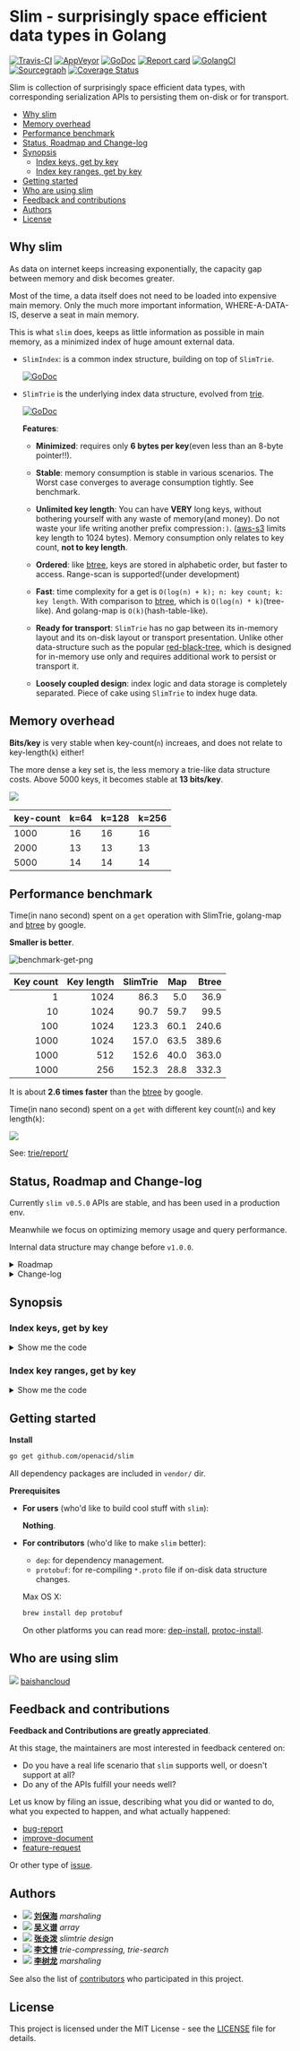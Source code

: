 <!--
based on the a great readme template
https://gist.github.com/PurpleBooth/109311bb0361f32d87a2
-->

# Slim - surprisingly space efficient data types in Golang

[![Travis-CI](https://api.travis-ci.org/openacid/slim.svg?branch=master)](https://travis-ci.org/openacid/slim)
[![AppVeyor](https://ci.appveyor.com/api/projects/status/ah6hlsojleqg8j9i/branch/master?svg=true)](https://ci.appveyor.com/project/drmingdrmer/slim/branch/master)
[![GoDoc](https://godoc.org/github.com/openacid/slim?status.svg)](http://godoc.org/github.com/openacid/slim)
[![Report card](https://goreportcard.com/badge/github.com/openacid/slim)](https://goreportcard.com/report/github.com/openacid/slim)
[![GolangCI](https://golangci.com/badges/github.com/openacid/slim.svg)](https://golangci.com/r/github.com/openacid/slim)
[![Sourcegraph](https://sourcegraph.com/github.com/openacid/slim/-/badge.svg)](https://sourcegraph.com/github.com/openacid/slim?badge)
[![Coverage Status](https://coveralls.io/repos/github/openacid/slim/badge.svg?branch=master)](https://coveralls.io/github/openacid/slim?branch=master)


Slim is collection of surprisingly space efficient data types, with
corresponding serialization APIs to persisting them on-disk or for transport.

<!-- START doctoc generated TOC please keep comment here to allow auto update -->
<!-- DON'T EDIT THIS SECTION, INSTEAD RE-RUN doctoc TO UPDATE -->


- [Why slim](#why-slim)
- [Memory overhead](#memory-overhead)
- [Performance benchmark](#performance-benchmark)
- [Status, Roadmap and Change-log](#status-roadmap-and-change-log)
- [Synopsis](#synopsis)
  - [Index keys, get by key](#index-keys-get-by-key)
  - [Index key ranges, get by key](#index-key-ranges-get-by-key)
- [Getting started](#getting-started)
- [Who are using slim](#who-are-using-slim)
- [Feedback and contributions](#feedback-and-contributions)
- [Authors](#authors)
- [License](#license)

<!-- END doctoc generated TOC please keep comment here to allow auto update -->

## Why slim

As data on internet keeps increasing exponentially,
the capacity gap between memory and disk becomes greater.

Most of the time, a data itself does not need to be loaded into expensive main memory.
Only the much more important information, WHERE-A-DATA-IS, deserve a seat in
main memory.

This is what `slim` does, keeps as little information as possible in main
memory, as a minimized index of huge amount external data.

-   `SlimIndex`: is a common index structure, building on top of `SlimTrie`.

    [![GoDoc](https://godoc.org/github.com/openacid/slim/index?status.svg)](http://godoc.org/github.com/openacid/slim/index)

-   `SlimTrie` is the underlying index data structure, evolved from [trie][].

    [![GoDoc](https://godoc.org/github.com/openacid/slim/trie?status.svg)](http://godoc.org/github.com/openacid/slim/trie)

    **Features**:

    -   **Minimized**:
        requires only **6 bytes per key**(even less than an 8-byte pointer!!).

    -   **Stable**:
        memory consumption is stable in various scenarios.
        The Worst case converges to average consumption tightly.
        See benchmark.

    -   **Unlimited key length**:
        You can have **VERY** long keys, without bothering yourself with any
        waste of memory(and money).
        Do not waste your life writing another prefix compression`:)`.
        ([aws-s3][] limits key length to 1024 bytes).
        Memory consumption only relates to key count, **not to key length**.

    -   **Ordered**:
        like [btree][], keys are stored in alphabetic order, but faster to access.
        Range-scan is supported!(under development)

    -   **Fast**:
        time complexity for a get is `O(log(n) + k); n: key count; k: key length`.
        With comparison to [btree][], which is `O(log(n) * k)`(tree-like).
        And golang-map is `O(k)`(hash-table-like).

    -   **Ready for transport**:
        `SlimTrie` has no gap between its in-memory layout and its on-disk
        layout or transport presentation.
        Unlike other data-structure such as the popular [red-black-tree][],
        which is designed for in-memory use only and requires additional work to
        persist or transport it.

    -   **Loosely coupled design**:
        index logic and data storage is completely separated.
        Piece of cake using `SlimTrie` to index huge data.


<!-- TODO array -->

<!-- TODO list data types -->
<!-- TODO other data types -->

<!-- TODO toc -->

## Memory overhead

**Bits/key** is very stable when key-count(`n`) increaes,
and does not relate to key-length(`k`) either!

The more dense a key set is, the less memory a trie-like data structure costs.
Above 5000 keys, it becomes stable at **13 bits/key**.

![](trie/report/mem_usage.jpg)

| key-count | k=64 | k=128 | k=256 |
|-----------|------|-------|-------|
|      1000 |   16 |    16 |    16 |
|      2000 |   13 |    13 |    13 |
|      5000 |   14 |    14 |    14 |


## Performance benchmark

Time(in nano second) spent on a `get` operation with SlimTrie, golang-map and [btree][] by google.

**Smaller is better**.

![benchmark-get-png][]

| Key count | Key length | SlimTrie | Map  | Btree |
| ---:      | ---:       | ---:     | ---: | ---:  |
| 1         | 1024       | 86.3     | 5.0  | 36.9  |
| 10        | 1024       | 90.7     | 59.7 | 99.5  |
| 100       | 1024       | 123.3    | 60.1 | 240.6 |
| 1000      | 1024       | 157.0    | 63.5 | 389.6 |
| 1000      | 512        | 152.6    | 40.0 | 363.0 |
| 1000      | 256        | 152.3    | 28.8 | 332.3 |

It is about **2.6 times faster** than the [btree][] by google.

Time(in nano second) spent on a `get` with different key count(`n`) and key length(`k`):

![](trie/report/bench_get_present.jpg)

See: [trie/report/](trie/report/)

## Status, Roadmap and Change-log

Currently `slim v0.5.0` APIs are stable,
and has been used in a production env.

Meanwhile we focus on optimizing memory usage and query performance.

Internal data structure may change before `v1.0.0`.

<details>
<summary>Roadmap</summary>

-   [ ] Large key set benchmark
-   [ ] Query by range
-   [ ] Support up to 2 billion keys
-   [ ] Reduce false positive rate
-   [ ] Reduce memory usage from 40 to 25 bits/key
-   [x] **2019-04-20** v0.4.3 Range index: many keys share one index item
-   [x] **2019-04-18** v0.4.1 Marshaling support
-   [x] **2019-03-08** v0.1.0 SlimIndex SlimTrie

</details>

<details>
<summary>Change-log</summary>

```yaml
v0.5.7:
  api-change:
    slimtrie:
    - remove LoadTrie(); SlimTrie do not need a trie to create; by drdr xp; 2019-05-28
v0.5.6:
  fixbug:
    slimtrie:
    - 'getStep should use int32 id instead of uint16 id. fix #104; thanks to @aaaton;
      by drdr xp; 2019-05-29'
v0.5.5:
  api-change:
    slimtrie:
    - range based SlimTrie must provides all keys; by drdr xp; 2019-05-21
    treestr:
    - interface Tree adds a new method LabelInfo to format tree branch label; by drdr
      xp; 2019-05-21
  new-feature:
    slimtrie:
    - max key limit extends to 2^31; by drdr xp; 2019-05-21
    tree:
    - add depth-first walker DepthFirst(); by drdr xp; 2019-05-21
    trie:
    - add removeSameLeaf() to remove leaves with the same value; by drdr xp; 2019-05-21
v0.5.4:
  api-change:
    array:
    - NewDense do not need eltWidth; only support int32; protobuf structure change;
      optimize Dense creating; by drdr xp; 2019-05-13
    - rename Bitmap to Bits; by drdr xp; 2019-05-17
  new-feature:
    array:
    - add Bitmap to store series of bits; by drdr xp; 2019-05-16
    - Base.Indexes() to retrieve all indexes of present elements; by drdr xp; 2019-05-17
    - add NewBitmapJoin() to create a big bitmap by joining sub bitmaps; by drdr xp;
      2019-05-16
    - add Bitmap16 which is compatible with U32; by drdr xp; 2019-05-18
    - NewBitsJoin() accept a "dense" argument; by drdr xp; 2019-05-19
    benchhelper:
    - add SizeStat() to describe data struct and size; by drdr xp; 2019-05-18
    polyfit:
    - add polyfit for fit a polynomial curve over points; by drdr xp; 2019-05-15
    slimtrie:
    - use Bitmap16 and reduce memory usage; by drdr xp; 2019-05-18
    strhelper:
    - add ToBin() converts integer or slice of integer to binary format string; by drdr
      xp; 2019-05-17
v0.5.3:
  api-change:
    trie:
    - values to create trie must be slice or it panic; by drdr xp; 2019-05-01
    typehelper:
    - ToSlice now just panic if input is not a slice.; by drdr xp; 2019-05-01
v0.5.2:
  new-feature:
    array:
    - add Dense array to compress incremental ints; by drdr xp; 2019-05-06
    benchhelper:
    - add SizeOf() to get size of a value; by drdr xp; 2019-05-06
    - add RandI32Slice; by drdr xp; 2019-05-07
v0.5.1:
  new-feature:
    slimtrie:
    - do not store Step on leaf node; by drdr xp; 2019-04-29
    trie:
    - Tree convert a tree-like data strcture to string; by drdr xp; 2019-05-02
v0.5.0:
  api-change:
    trie:
    - Append() do not need isStartLeaf; by drdr xp; 2019-04-22
v0.4.3:
  new-feature:
    slimtrie:
    - RangeGet() to get value of a key in indexed range; by drdr xp; 2019-04-20
    - String(); by drdr xp; 2019-04-23
    trie:
    - add String() to output human readable trie structure; by drdr xp; 2019-04-19
v0.4.1:
  new-feature:
    encode:
    - add encode.Int to convert int to byte and back; by drdr xp; 2019-04-18
    slimtrie:
    - add proto.Marshaler and proto.Unmarshaler interface; by liubaohai; 2019-04-18
    strhelper:
    - add func to convert word of bits back to string; by drdr xp; 2019-04-19
v0.4.0:
  api-changes:
    trie:
    - trie.Node add squash; by wenbo; 2019-04-11
    - remove marshalAt and unmarshalAt; use SectionReader and SectionWriter; by drdr
      xp; 2019-04-10
    - fix method name encode->marshal; by drdr xp; 2019-04-10
    - SlimTrie.Get returns value and found in bool; by drdr xp; 2019-03-27
  new-feature:
    array:
    - add MemSize() to get memory occupied by array; by drdr xp; 2019-04-15
```

</details>

## Synopsis

### Index keys, get by key

<details>
<summary>Show me the code</summary>

```go
package index_test

import (
	"fmt"
	"strings"

	"github.com/openacid/slim/index"
)

type Data string

func (d Data) Read(offset int64, key string) (string, bool) {
	kv := strings.Split(string(d)[offset:], ",")[0:2]
	if kv[0] == key {
		return kv[1], true
	}
	return "", false
}

func Example() {

	// Accelerate external data accessing (in memory or on disk) by indexing
	// them with a SlimTrie:

	// `data` is a sample of some unindexed data. In our example it is a comma
	// separated key value series.
	//
	// In order to let SlimTrie be able to read data, `data` should have
	// a `Read` method:
	//     Read(offset int64, key string) (string, bool)
	data := Data("Aaron,1,Agatha,1,Al,2,Albert,3,Alexander,5,Alison,8")

	// keyOffsets is a prebuilt index that stores key and its offset in data accordingly.
	keyOffsets := []index.OffsetIndexItem{
		{Key: "Aaron", Offset: 0},
		{Key: "Agatha", Offset: 8},
		{Key: "Al", Offset: 17},
		{Key: "Albert", Offset: 22},
		{Key: "Alexander", Offset: 31},
		{Key: "Alison", Offset: 43},
	}

	// `SlimIndex` is simply a container of SlimTrie and its data.
	st, err := index.NewSlimIndex(keyOffsets, data)
	if err != nil {
		fmt.Println(err)
	}

	// Lookup
	v, found := st.Get("Alison")
	fmt.Printf("key: %q\n  found: %t\n  value: %q\n", "Alison", found, v)

	v, found = st.Get("foo")
	fmt.Printf("key: %q\n  found: %t\n  value: %q\n", "foo", found, v)

	// Output:
	// key: "Alison"
	//   found: true
	//   value: "8"
	// key: "foo"
	//   found: false
	//   value: ""
}
```

</details>

### Index key ranges, get by key

<details>
<summary>Show me the code</summary>

Create an index item for every 4(or more as you wish) keys.

Let several adjacent keys share one index item reduces a lot memory
cost if there are huge amount keys in external data.
Such as to index billions of 4KB objects on a 4TB disk(because one disk IO
costs 20ms for either reading 4KB or reading 1MB).

```go
package index_test

import (
	"fmt"
	"strings"

	"github.com/openacid/slim/index"
)

type RangeData string

func (d RangeData) Read(offset int64, key string) (string, bool) {
	for i := 0; i < 4; i++ {
		if int(offset) >= len(d) {
			break
		}

		kv := strings.Split(string(d)[offset:], ",")[0:2]
		if kv[0] == key {
			return kv[1], true
		}
		offset += int64(len(kv[0]) + len(kv[1]) + 2)

	}
	return "", false
}

func Example_indexRanges() {

	// Index ranges instead of keys:
	// In this example at most 4 keys shares one index item.

	data := RangeData("Aaron,1,Agatha,1,Al,2,Albert,3,Alexander,5,Alison,8")

	// keyOffsets is a prebuilt index that stores range start, range end and its offset.
	keyOffsets := []index.OffsetIndexItem{
		// Aaron  +--> 0
		// Agatha |
		// Al     |
		// Albert |

		// Alexander +--> 31
		// Alison    |

		{Key: "Aaron", Offset: 0},
		{Key: "Agatha", Offset: 0},
		{Key: "Al", Offset: 0},
		{Key: "Albert", Offset: 0},

		{Key: "Alexander", Offset: 31},
		{Key: "Alison", Offset: 31},
	}

	st, err := index.NewSlimIndex(keyOffsets, data)
	if err != nil {
		panic(err)
	}

	v, found := st.RangeGet("Aaron")
	fmt.Printf("key: %q\n  found: %t\n  value: %q\n", "Aaron", found, v)

	v, found = st.RangeGet("Al")
	fmt.Printf("key: %q\n  found: %t\n  value: %q\n", "Al", found, v)

	v, found = st.RangeGet("foo")
	fmt.Printf("key: %q\n  found: %t\n  value: %q\n", "foo", found, v)

	// Output:
	// key: "Aaron"
	//   found: true
	//   value: "1"
	// key: "Al"
	//   found: true
	//   value: "2"
	// key: "foo"
	//   found: false
	//   value: ""
}
```

</details>

<!-- ## FAQ -->

## Getting started

**Install**

```sh
go get github.com/openacid/slim
```

All dependency packages are included in `vendor/` dir.


<!-- TODO add FAQ -->
<!-- TODO add serialization explanation, on-disk data structure etc. -->

**Prerequisites**

-   **For users** (who'd like to build cool stuff with `slim`):

    **Nothing**.

-   **For contributors** (who'd like to make `slim` better):

    -   `dep`:
        for dependency management.
    -   `protobuf`:
        for re-compiling `*.proto` file if on-disk data structure changes.

    Max OS X:
    ```sh
    brew install dep protobuf
    ```

    On other platforms you can read more:
    [dep-install][],
    [protoc-install][].


## Who are using slim

<span> <span> ![][baishancloud-favicon] </span> <span> [baishancloud][] </span> </span>

<!-- ## Slim internal -->

<!-- ### Built With -->

<!-- - [protobuf][] - Define on-disk data-structure and serialization engine. -->
<!-- - [dep][] - Dependency Management. -->
<!-- - [semver][] - For versioning data-structure. -->

<!-- ### Directory Layout -->

<!-- We follow the: [golang-standards-project-layout][]. -->

<!-- [> TODO read the doc and add more standards <] -->

<!-- -   `vendor/`: dependency packages. -->
<!-- -   `prototype/`: on-disk data-structure. -->
<!-- -   `docs/`: documents about design, trade-off, etc -->
<!-- -   `tools/`: documents about design, trade-off, etc -->
<!-- -   `expamples/`: documents about design, trade-off, etc -->

<!-- Other directories are sub-package. -->


<!-- ### Versioning -->

<!-- We use [SemVer](http://semver.org/) for versioning. -->

<!-- For the versions available, see the [tags on this repository](https://github.com/your/project/tags).  -->

<!-- ### Data structure explained -->
<!-- [> TODO  <] -->

<!-- ## Limitation -->
<!-- [> TODO  <] -->


<!-- -   [ ] bitrie: 1 byte-per-key implementation. -->
<!-- -   [ ] balanced bitrie: which gives better worst-case performance. -->
<!-- -   [ ] generalised API as a drop-in replacement for map etc. -->


## Feedback and contributions

**Feedback and Contributions are greatly appreciated**.

At this stage, the maintainers are most interested in feedback centered on:

-   Do you have a real life scenario that `slim` supports well, or doesn't support at all?
-   Do any of the APIs fulfill your needs well?

Let us know by filing an issue, describing what you did or wanted to do, what
you expected to happen, and what actually happened:

-   [bug-report][]
-   [improve-document][]
-   [feature-request][]

Or other type of [issue][new-issue].

<!-- ## Contributing -->
<!-- The maintainers actively manage the issues list, and try to highlight issues -->
<!-- suitable for newcomers. -->

<!-- [> TODO dep CONTRIBUTING <] -->
<!-- The project follows the typical GitHub pull request model. See CONTRIBUTING.md for more details. -->

<!-- Before starting any work, please either comment on an existing issue, -->
<!-- or file a new one. -->

<!-- [> TODO  <] -->
<!-- Please read [CONTRIBUTING.md][] -->
<!-- for details on our code of conduct, and the process for submitting pull requests to us. -->
<!-- https://gist.github.com/PurpleBooth/b24679402957c63ec426 -->


<!-- ### Code style -->

<!-- ### Tool chain -->

<!-- ### Customized install -->

<!-- Alternatively, if you have a customized go develop environment, you could also -->
<!-- clone it: -->

<!-- ```sh -->
<!-- git clone git@github.com:openacid/slim.git -->
<!-- ``` -->

<!-- As a final step you'd like have a test to see if everything goes well: -->

<!-- ```sh -->
<!-- cd path/to/slim/build/pseudo-gopath -->
<!-- export GOPATH=$(pwd) -->
<!-- go test github.com/openacid/slim/array -->
<!-- ``` -->

<!-- Another reason to have a `pseudo-gopath` in it is that some tool have their -->
<!-- own way conducting source code tree. -->
<!-- E.g. [git-worktree](https://git-scm.com/docs/git-worktree) -->
<!-- checkouts source code into another dir other than the GOPATH work space. -->

<!-- ## Update dependency -->

<!-- Dependencies are tracked by [dep](https://github.com/golang/dep). -->
<!-- All dependencies are kept in `vendor/` dir thus you do not need to do anything -->
<!-- to run it. -->

<!-- You need to update dependency only when you bring in new feature with other dependency. -->

<!-- -   Install `dep` -->

<!--     ``` -->
<!--     curl https://raw.githubusercontent.com/golang/dep/master/install.sh | sh -->
<!--     ``` -->

<!-- -   Download dependency -->

<!--     ``` -->
<!--     dep ensure -->
<!--     ``` -->

<!--     > dep uses Gopkg.toml Gopkg.lock to track dependency info. -->
<!--     >  -->
<!--     > Gopkg.toml Gopkg.lock is created with `dep init`. -->
<!--     > -->
<!--     > dep creates a `vendor` dir to have all dependency package there. -->

<!-- See more: [dep-install][] -->


## Authors

<!-- ordered by unicode of author's name -->
<!-- leave 3 to 5 major jobs you have done in this project -->

- ![][刘保海-img-sml] **[刘保海][]** *marshaling*
- ![][吴义谱-img-sml] **[吴义谱][]** *array*
- ![][张炎泼-img-sml] **[张炎泼][]** *slimtrie design*
- ![][李文博-img-sml] **[李文博][]** *trie-compressing, trie-search*
- ![][李树龙-img-sml] **[李树龙][]** *marshaling*


See also the list of [contributors][] who participated in this project.


## License

This project is licensed under the MIT License - see the [LICENSE](LICENSE) file for details.

<!-- ## Acknowledgments -->

<!-- [> TODO  <] -->
<!-- - Hat tip to anyone whose code was used -->

<!-- - Inspiration -->
<!--     patricial tree -->
<!--     fusion tree -->
<!--     critic trie -->
<!-- - etc -->

<!-- links -->

<!-- Bio -->

[刘保海]: https://github.com/liubaohai
[吴义谱]: https://github.com/pengsven
[张炎泼]: https://github.com/drmingdrmer
[李文博]: https://github.com/wenbobuaa
[李树龙]: https://github.com/lishulong

<!-- avatar -->

[刘保海-img-sml]: https://avatars1.githubusercontent.com/u/26271283?s=36&v=4
[吴义谱-img-sml]: https://avatars3.githubusercontent.com/u/6927668?s=36&v=4
[张炎泼-img-sml]: https://avatars3.githubusercontent.com/u/44069?s=36&v=4
[李文博-img-sml]: https://avatars1.githubusercontent.com/u/11748387?s=36&v=4
[李树龙-img-sml]: https://avatars2.githubusercontent.com/u/13903162?s=36&v=4

[contributors]: https://github.com/openacid/slim/contributors

[dep]: https://github.com/golang/dep
[protobuf]: https://github.com/protocolbuffers/protobuf
[semver]: http://semver.org/

[protoc-install]: http://google.github.io/proto-lens/installing-protoc.html
[dep-install]: https://github.com/golang/dep#installation

[CONTRIBUTING.md]: CONTRIBUTING.md

[baishancloud]: http://www.baishancdnx.com
[baishancloud-favicon]: http://www.baishancdnx.com/public/favicon.ico
[golang-standards-project-layout]: https://github.com/golang-standards/project-layout

<!-- issue links -->

[bug-report]:       https://github.com/openacid/slim/issues/new?labels=bug&template=bug_report.md
[improve-document]: https://github.com/openacid/slim/issues/new?labels=doc&template=doc_improve.md
[feature-request]:  https://github.com/openacid/slim/issues/new?labels=feature&template=feature_request.md

[new-issue]: https://github.com/openacid/slim/issues/new/choose

<!-- benchmark -->

[benchmark-get-png]: docs/trie/charts/search_existing.png

<!-- links to other resource -->

<!-- reference -->

[trie]: https://en.wikipedia.org/wiki/Trie
[btree]: https://github.com/google/btree
[aws-s3]: https://aws.amazon.com/s3/
[red-black-tree]: https://en.wikipedia.org/wiki/Red%E2%80%93black_tree